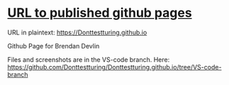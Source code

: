 # [URL to published github pages](https://donttestturing.github.io/)

URL in plaintext: https://Donttestturing.github.io

Github Page for Brendan Devlin

Files and screenshots are in the VS-code branch. Here: https://github.com/Donttestturing/Donttestturing.github.io/tree/VS-code-branch
